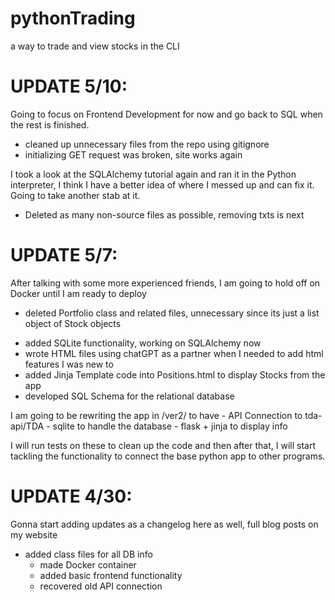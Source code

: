 # pythonTrading
a way to trade and view stocks in the CLI

# UPDATE 5/10: 

Going to focus on Frontend Development for now and go back to SQL when the rest is finished.

  + cleaned up unnecessary files from the repo using gitignore
  + initializing GET request was broken, site works again

  I took a look at the SQLAlchemy tutorial again and ran it in the Python interpreter, I think I have a better idea of where I messed up and can fix it. Going to take another stab at it.
  
  - Deleted as many non-source files as possible, removing txts is next

# UPDATE 5/7: 

After talking with some more experienced friends, I am going to hold off on Docker until I am ready to deploy

  - deleted Portfolio class and related files, unnecessary since its just a list object of Stock objects
  + added SQLite functionality, working on SQLAlchemy now
  + wrote HTML files using chatGPT as a partner when I needed to add html features I was new to
  + added Jinja Template code into Positions.html to display Stocks from the app
  + developed SQL Schema for the relational database
  
  I am going to be rewriting the app in /ver2/ to have
    - API Connection to tda-api/TDA
    - sqlite to handle the database
    - flask + jinja to display info
    
  I will run tests on these to clean up the code and then after that, I will start tackling the functionality to connect the base python app to other programs.


# UPDATE 4/30: 

Gonna start adding updates as a changelog here as well, full blog posts on my website

+ added class files for all DB info
  + made Docker container
  + added basic frontend functionality
  + recovered old API connection
